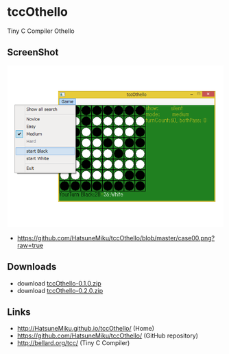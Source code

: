 tccOthello
==========

Tiny C Compiler Othello


ScreenShot
----------
[case00]: https://github.com/HatsuneMiku/tccOthello/blob/master/case00.png?raw=true
![screenshot][case00]
 * https://github.com/HatsuneMiku/tccOthello/blob/master/case00.png?raw=true


Downloads
---------

 - download [tccOthello-0.1.0.zip](https://github.com/HatsuneMiku/tccOthello/blob/0.1.0/release-0.1.0/tccOthello-0.1.0.zip?raw=true)
 - download [tccOthello-0.2.0.zip](https://github.com/HatsuneMiku/tccOthello/blob/0.2.0/release-0.2.0/tccOthello-0.2.0.zip?raw=true)


Links
-----

 - http://HatsuneMiku.github.io/tccOthello/ (Home)
 - https://github.com/HatsuneMiku/tccOthello/ (GitHub repository)
 - http://bellard.org/tcc/ (Tiny C Compiler)
